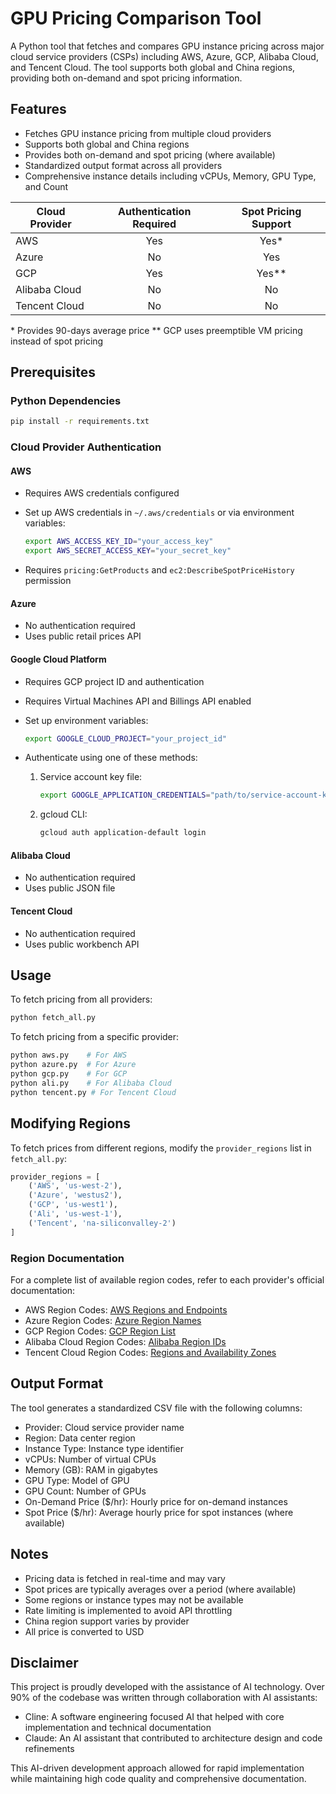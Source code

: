 # GPU Pricing Comparison Tool

A Python tool that fetches and compares GPU instance pricing across major cloud service providers (CSPs) including AWS, Azure, GCP, Alibaba Cloud, and Tencent Cloud. The tool supports both global and China regions, providing both on-demand and spot pricing information.

## Features

- Fetches GPU instance pricing from multiple cloud providers
- Supports both global and China regions
- Provides both on-demand and spot pricing (where available)
- Standardized output format across all providers
- Comprehensive instance details including vCPUs, Memory, GPU Type, and Count

| Cloud Provider  | Authentication Required | Spot Pricing Support |
|----------------|:----------------------:|:-------------------:|
| AWS            | Yes                    | Yes*                 |
| Azure          | No                     | Yes                 |
| GCP            | Yes                    | Yes**                |
| Alibaba Cloud  | No                     | No                  |
| Tencent Cloud  | No                     | No                  |

\* Provides 90-days average price
\*\* GCP uses preemptible VM pricing instead of spot pricing

## Prerequisites

### Python Dependencies

```bash
pip install -r requirements.txt
```

### Cloud Provider Authentication

#### AWS

- Requires AWS credentials configured
- Set up AWS credentials in `~/.aws/credentials` or via environment variables:

  ```bash
  export AWS_ACCESS_KEY_ID="your_access_key"
  export AWS_SECRET_ACCESS_KEY="your_secret_key"
  ```

- Requires `pricing:GetProducts` and `ec2:DescribeSpotPriceHistory` permission

#### Azure

- No authentication required
- Uses public retail prices API

#### Google Cloud Platform

- Requires GCP project ID and authentication
- Requires Virtual Machines API and Billings API enabled
- Set up environment variables:

  ```bash
  export GOOGLE_CLOUD_PROJECT="your_project_id"
  ```

- Authenticate using one of these methods:
  1. Service account key file:

     ```bash
     export GOOGLE_APPLICATION_CREDENTIALS="path/to/service-account-key.json"
     ```

  2. gcloud CLI:

     ```bash
     gcloud auth application-default login
     ```

#### Alibaba Cloud

- No authentication required
- Uses public JSON file

#### Tencent Cloud

- No authentication required
- Uses public workbench API

## Usage

To fetch pricing from all providers:

```bash
python fetch_all.py
```

To fetch pricing from a specific provider:

```bash
python aws.py    # For AWS
python azure.py  # For Azure
python gcp.py    # For GCP
python ali.py    # For Alibaba Cloud
python tencent.py # For Tencent Cloud
```

## Modifying Regions

To fetch prices from different regions, modify the `provider_regions` list in `fetch_all.py`:

```python
provider_regions = [
    ('AWS', 'us-west-2'),
    ('Azure', 'westus2'),
    ('GCP', 'us-west1'),
    ('Ali', 'us-west-1'),
    ('Tencent', 'na-siliconvalley-2')
]
```

### Region Documentation

For a complete list of available region codes, refer to each provider's official documentation:

- AWS Region Codes: [AWS Regions and Endpoints](https://docs.aws.amazon.com/general/latest/gr/rande.html#regional-endpoints)
- Azure Region Codes: [Azure Region Names](https://learn.microsoft.com/en-us/azure/virtual-machines/regions#region-names)
- GCP Region Codes: [GCP Region List](https://cloud.google.com/compute/docs/regions-zones#available)
- Alibaba Cloud Region Codes: [Alibaba Region IDs](https://www.alibabacloud.com/help/en/ecs/regions-and-zones#concept-nwo-3ho-q3v)
- Tencent Cloud Region Codes: [Regions and Availability Zones](https://www.tencentcloud.com/document/product/213/6091)

## Output Format

The tool generates a standardized CSV file with the following columns:

- Provider: Cloud service provider name
- Region: Data center region
- Instance Type: Instance type identifier
- vCPUs: Number of virtual CPUs
- Memory (GB): RAM in gigabytes
- GPU Type: Model of GPU
- GPU Count: Number of GPUs
- On-Demand Price ($/hr): Hourly price for on-demand instances
- Spot Price ($/hr): Average hourly price for spot instances (where available)

## Notes

- Pricing data is fetched in real-time and may vary
- Spot prices are typically averages over a period (where available)
- Some regions or instance types may not be available
- Rate limiting is implemented to avoid API throttling
- China region support varies by provider
- All price is converted to USD

## Disclaimer

This project is proudly developed with the assistance of AI technology. Over 90% of the codebase was written through collaboration with AI assistants:

- Cline: A software engineering focused AI that helped with core implementation and technical documentation
- Claude: An AI assistant that contributed to architecture design and code refinements

This AI-driven development approach allowed for rapid implementation while maintaining high code quality and comprehensive documentation.
